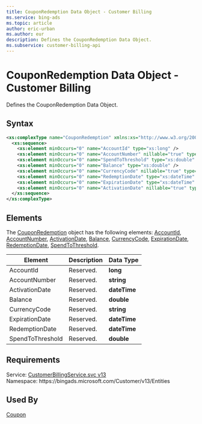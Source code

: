 ```yaml
---
title: CouponRedemption Data Object - Customer Billing
ms.service: bing-ads
ms.topic: article
author: eric-urban
ms.author: eur
description: Defines the CouponRedemption Data Object.
ms.subservice: customer-billing-api
---
```

# CouponRedemption Data Object - Customer Billing
Defines the CouponRedemption Data Object.

## Syntax
```xml
<xs:complexType name="CouponRedemption" xmlns:xs="http://www.w3.org/2001/XMLSchema">
  <xs:sequence>
    <xs:element minOccurs="0" name="AccountId" type="xs:long" />
    <xs:element minOccurs="0" name="AccountNumber" nillable="true" type="xs:string" />
    <xs:element minOccurs="0" name="SpendToThreshold" type="xs:double" />
    <xs:element minOccurs="0" name="Balance" type="xs:double" />
    <xs:element minOccurs="0" name="CurrencyCode" nillable="true" type="xs:string" />
    <xs:element minOccurs="0" name="RedemptionDate" type="xs:dateTime" />
    <xs:element minOccurs="0" name="ExpirationDate" type="xs:dateTime" />
    <xs:element minOccurs="0" name="ActivationDate" nillable="true" type="xs:dateTime" />
  </xs:sequence>
</xs:complexType>
```

## <a name="elements"></a>Elements

The [CouponRedemption](couponredemption.md) object has the following elements: [AccountId](#accountid), [AccountNumber](#accountnumber), [ActivationDate](#activationdate), [Balance](#balance), [CurrencyCode](#currencycode), [ExpirationDate](#expirationdate), [RedemptionDate](#redemptiondate), [SpendToThreshold](#spendtothreshold).

|Element|Description|Data Type|
|-----------|---------------|-------------|
|<a name="accountid"></a>AccountId|Reserved.|**long**|
|<a name="accountnumber"></a>AccountNumber|Reserved.|**string**|
|<a name="activationdate"></a>ActivationDate|Reserved.|**dateTime**|
|<a name="balance"></a>Balance|Reserved.|**double**|
|<a name="currencycode"></a>CurrencyCode|Reserved.|**string**|
|<a name="expirationdate"></a>ExpirationDate|Reserved.|**dateTime**|
|<a name="redemptiondate"></a>RedemptionDate|Reserved.|**dateTime**|
|<a name="spendtothreshold"></a>SpendToThreshold|Reserved.|**double**|

## Requirements
Service: [CustomerBillingService.svc v13](https://clientcenter.api.bingads.microsoft.com/Api/Billing/v13/CustomerBillingService.svc)  
Namespace: https\://bingads.microsoft.com/Customer/v13/Entities  

## Used By
[Coupon](coupon.md)  
